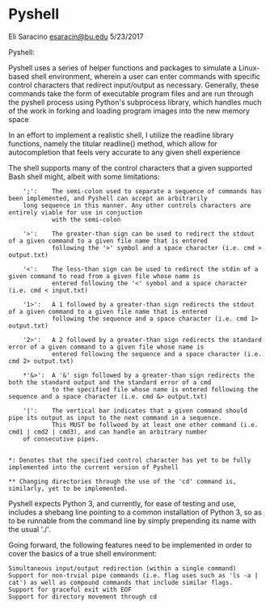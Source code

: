 # Pyshell

Eli Saracino
esaracin@bu.edu
5/23/2017


Pyshell:

Pyshell uses a series of helper functions and packages to simulate a Linux-based shell environment, wherein a user can enter commands
with specific control characters that redirect input/output as necessary. Generally, these commands take the form of
executable program files and are run through the pyshell process using Python's subprocess library, which handles much of the work
in forking and loading program images into the new memory space

In an effort to implement a realistic shell, I utilize the readline library functions, namely the titular readline() method,
which allow for autocompletion that feels very accurate to any given shell experience

The shell supports many of the control characters that a given supported Bash shell might, albeit with some limitations:

        ';':    The semi-colon used to separate a sequence of commands has been implemented, and Pyshell can accept an arbitrarily
		long sequence in this manner. Any other controls characters are entirely viable for use in conjuction
                with the semi-colon

        '>':    The greater-than sign can be used to redirect the stdout of a given command to a given file name that is entered
                following the '>' symbol and a space character (i.e. cmd > output.txt)

        '<':    The less-than sign can be used to redirect the stdin of a given command to read from a given file whose name is
                entered following the '<' symbol and a space character (i.e. cmd < input.txt)

        '1>':   A 1 followed by a greater-than sign redirects the stdout of a given command to a given file name that is entered
                following the sequence and a space character (i.e. cmd 1> output.txt)

        '2>':   A 2 followed by a greater-than sign redirects the standard error of a given command to a given file whose name is
                entered following the sequence and a space character (i.e. cmd 2> output.txt)

        *'&>':  A '&' sign followed by a greater-than sign redirects the both the standard output and the standard error of a cmd
                to the specified file whose name is entered following the sequence and a space character (i.e. cmd &> output.txt)

        '|':    The vertical bar indicates that a given command should pipe its output as input to the next command in a sequence.
                This MUST be follwoed by at least one other command (i.e. cmd1 | cmd2 | cmd3), and can handle an arbitrary number 
		of consecutive pipes.


	*: Denotes that the specified control character has yet to be fully implemented into the current version of Pyshell

	** Changing directories through the use of the 'cd' command is, similarly, yet to be implemented.

Pyshell expects Python 3, and currently, for ease of testing and use, includes a shebang line pointing to a common installation 
of Python 3, so as to be runnable from the command line by simply prepending its name with the usual './'. 

Going forward, the following features need to be implemented in order to cover the basics of a true shell environment:

	Simultaneous input/output redirection (within a single command)
	Support for non-trvial pipe commands (i.e. flag uses such as 'ls -a | cat') as well as compound commands that include similar flags.
	Support for graceful exit with EOF
	Support for directory movement through cd
